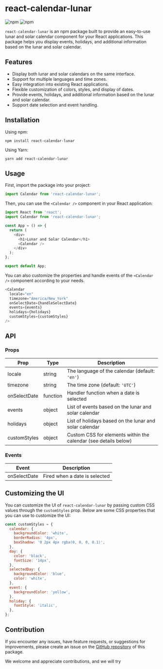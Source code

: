 # react-calendar-lunar

![npm](https://img.shields.io/npm/v/react-calendar-lunar?color=blue)
![npm](https://img.shields.io/npm/dw/react-calendar-lunar)

`react-calendar-lunar` is an npm package built to provide an easy-to-use lunar and solar calendar component for your React applications. This package helps you display events, holidays, and additional information based on the lunar and solar calendar.

## Features

- Display both lunar and solar calendars on the same interface.
- Support for multiple languages and time zones.
- Easy integration into existing React applications.
- Flexible customization of colors, styles, and display of dates.
- Provide events, holidays, and additional information based on the lunar and solar calendar.
- Support date selection and event handling.

## Installation

Using npm:

```
npm install react-calendar-lunar
```

Using Yarn:

```
yarn add react-calendar-lunar
```

## Usage

First, import the package into your project:

```javascript
import Calendar from 'react-calendar-lunar';
```

Then, you can use the `<Calendar />` component in your React application:

```javascript
import React from 'react';
import Calendar from 'react-calendar-lunar';

const App = () => {
  return (
    <div>
      <h1>Lunar and Solar Calendar</h1>
      <Calendar />
    </div>
  );
};

export default App;
```

You can also customize the properties and handle events of the `<Calendar />` component according to your needs.

```javascript
<Calendar
  locale="en"
  timezone="America/New_York"
  onSelectDate={handleSelectDate}
  events={events}
  holidays={holidays}
  customStyles={customStyles}
/>
```

## API

### Props

| Prop          | Type        | Description                                                   |
| ------------- | ----------- | ------------------------------------------------------------- |
| locale        | string      | The language of the calendar (default: `'en'`)                |
| timezone      | string      | The time zone (default: `'UTC'`)                              |
| onSelectDate  | function    | Handler function when a date is selected                      |
| events        | object      | List of events based on the lunar and solar calendar           |
| holidays      | object      | List of holidays based on the lunar and solar calendar         |
| customStyles  | object      | Custom CSS for elements within the calendar (see details below)|

### Events

| Event          | Description                                                  |
| -------------- | ------------------------------------------------------------ |
| onSelectDate   | Fired when a date is selected                                 |

## Customizing the UI

You can customize the UI of `react-calendar-lunar` by passing custom CSS values through the `customStyles` prop. Below are some CSS properties that you can use to customize the UI:

```javascript
const customStyles = {
  calendar: {
    backgroundColor: 'white',
    borderRadius: '4px',
    boxShadow: '0 2px 4px rgba(0, 0, 0, 0.1)',
  },
  day: {
    color: 'black',
    fontSize: '14px',
  },
  selectedDay: {
    backgroundColor: 'blue',
    color: 'white',
  },
  event: {
    backgroundColor: 'yellow',
  },
  holiday: {
    fontStyle: 'italic',
  },
};
```

## Contribution

If you encounter any issues, have feature requests, or suggestions for improvements, please create an issue on the [GitHub repository](https://github.com/huyneeee/react-calendar-lunar.git) of this package.

We welcome and appreciate contributions, and we will try